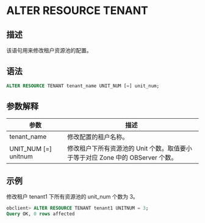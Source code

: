ALTER RESOURCE TENANT
=======================================

描述
-----------------------

该语句用来修改租户资源池的配置。

语法
-----------------------

```sql
ALTER RESOURCE TENANT tenant_name UNIT_NUM [=] unit_num; 
```

参数解释
-------------------------

|  **参数**   |   **描述**   |
|-----------|------------|
| tenant_name | 修改配置的租户名称。 |
| UNIT_NUM [=] unitnum |修改租户下所有资源池的 Unit 个数。取值要小于等于对应 Zone 中的 OBServer 个数。 |

示例
-----------------------

修改租户 tenant1 下所有资源池的 unit_num 个数为 3。

```sql
obclient> ALTER RESOURCE TENANT tenant1 UNITNUM = 3;
Query OK, 0 rows affected 
```
